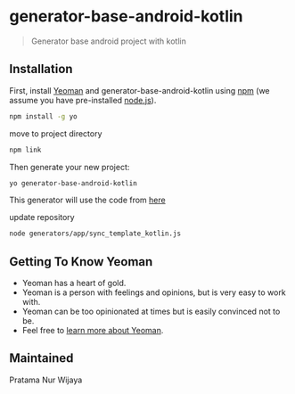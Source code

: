 # generator-base-android-kotlin
> Generator base android project with kotlin

## Installation

First, install [Yeoman](http://yeoman.io) and generator-base-android-kotlin using [npm](https://www.npmjs.com/) (we assume you have pre-installed [node.js](https://nodejs.org/)).

```bash
npm install -g yo
```
move to project directory
```bash
npm link
```
Then generate your new project:

```bash
yo generator-base-android-kotlin
```

This generator will use the code from [here](https://github.com/pratamawijaya/BaseKotlinAndroid)

update repository
```bash
node generators/app/sync_template_kotlin.js
```

## Getting To Know Yeoman

 * Yeoman has a heart of gold.
 * Yeoman is a person with feelings and opinions, but is very easy to work with.
 * Yeoman can be too opinionated at times but is easily convinced not to be.
 * Feel free to [learn more about Yeoman](http://yeoman.io/).

## Maintained
Pratama Nur Wijaya
